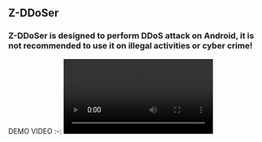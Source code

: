 ## Z-DDoSer
### Z-DDoSer is designed to perform DDoS attack on Android, it is not recommended to use it on illegal activities or cyber crime!

DEMO VIDEO
:-:
<video src="https://github.com/mrz-2196f3/Z-DDoSer/blob/main/Z-DDoSerDEMO_1920x1080.mp4"> </video>
